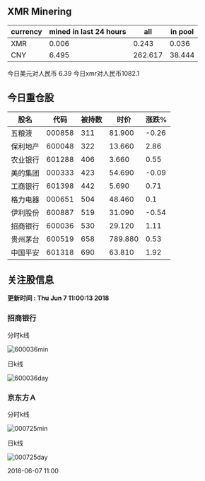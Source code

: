 ## XMR Minering

|currency|mined in last 24 hours|all|in pool|
|---|---|---|---|
|XMR|0.006|0.243|0.036|
|CNY|6.495|262.617|38.444|

今日美元对人民币 6.39	今日xmr对人民币1082.1


## 今日重仓股 

|股名|代码|被持数|时价|涨跌%|
|---|---|---|---|---|
|五粮液|000858|311|81.900|-0.26|
|保利地产|600048|322|13.660|2.86|
|农业银行|601288|406|3.660|0.55|
|美的集团|000333|423|54.690|-0.09|
|工商银行|601398|442|5.690|0.71|
|格力电器|000651|504|48.460|0.1|
|伊利股份|600887|519|31.090|-0.54|
|招商银行|600036|530|29.120|1.11|
|贵州茅台|600519|658|789.880|0.53|
|中国平安|601318|690|63.810|1.92|

## 关注股信息
**更新时间 : Thu Jun  7 11:00:13 2018**
### 招商银行 
分时k线

![600036min](http://image.sinajs.cn/newchart/min/n/sh600036.gif)

日k线

![600036day](http://image.sinajs.cn/newchart/daily/n/sh600036.gif)

### 京东方Ａ 
分时k线

![000725min](http://image.sinajs.cn/newchart/min/n/sz000725.gif)

日k线

![000725day](http://image.sinajs.cn/newchart/daily/n/sz000725.gif)

2018-06-07 11:00